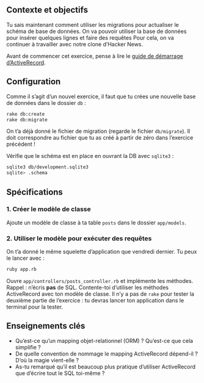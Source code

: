 ## Contexte et objectifs

Tu sais maintenant comment utiliser les migrations pour actualiser le
schéma de base de données. On va pouvoir utiliser la base de données
pour insérer quelques lignes et faire des requêtes Pour cela, on va
continuer à travailler avec notre clone d’Hacker News.

Avant de commencer cet exercice, pense à lire le [guide de démarrage
d’ActiveRecord](http://guides.rubyonrails.org/active_record_basics.html).

## Configuration

Comme il s’agit d’un nouvel exercice, il faut que tu crées une nouvelle
base de données dans le dossier `db` :

```bash
rake db:create
rake db:migrate
```

On t’a déjà donné le fichier de migration (regarde le fichier
`db/migrate`). Il doit correspondre au fichier que tu as créé à partir
de zéro dans l’exercice précédent !

Vérifie que le schéma est en place en ouvrant la DB avec `sqlite3` :

```bash
sqlite3 db/development.sqlite3
sqlite> .schema
```

## Spécifications

### 1. Créer le modèle de classe

Ajoute un modèle de classe à ta table `posts` dans le dossier
`app/models`.

### 2. Utiliser le modèle pour exécuter des requêtes

On t’a donné le même squelette d’application que vendredi dernier. Tu
peux le lancer avec :

```bash
ruby app.rb
```

Ouvre `app/controllers/posts_controller.rb` et implémente les méthodes.
Rappel : n’écris **pas** de SQL. Contente-toi d’utiliser les méthodes
ActiveRecord avec ton modèle de classe. Il n’y a pas de `rake` pour
tester la deuxième partie de l’exercice : tu devras lancer ton
application dans le terminal pour la tester.

## Enseignements clés

-   Qu’est-ce qu’un mapping objet-relationnel (ORM) ? Qu’est-ce que cela
    simplifie ?
-   De quelle convention de nommage le mapping ActiveRecord dépend-il ?
    D’où la magie vient-elle ?
-   As-tu remarqué qu’il est beaucoup plus pratique d’utiliser
    ActiveRecord que d’écrire tout le SQL toi-même ?

